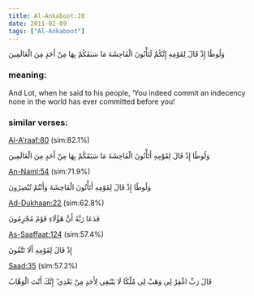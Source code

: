 ```yaml
---
title: Al-Ankaboot:28
date: 2011-02-09
tags: ["Al-Ankaboot"]
---
```

وَلُوطًا إِذْ قَالَ لِقَوْمِهِ إِنَّكُمْ لَتَأْتُونَ الْفَاحِشَةَ مَا سَبَقَكُمْ بِهَا مِنْ أَحَدٍ مِنَ الْعَالَمِينَ
### meaning: 
And Lot, when he said to his people, ‘You indeed commit an indecency none in the world has ever committed before you!
### similar verses: 

[Al-A'raaf:80](/7/80) (sim:82.1%)

وَلُوطًا إِذْ قَالَ لِقَوْمِهِ أَتَأْتُونَ الْفَاحِشَةَ مَا سَبَقَكُمْ بِهَا مِنْ أَحَدٍ مِنَ الْعَالَمِينَ

[An-Naml:54](/27/54) (sim:71.9%)

وَلُوطًا إِذْ قَالَ لِقَوْمِهِ أَتَأْتُونَ الْفَاحِشَةَ وَأَنْتُمْ تُبْصِرُونَ

[Ad-Dukhaan:22](/44/22) (sim:62.8%)

فَدَعَا رَبَّهُ أَنَّ هَٰؤُلَاءِ قَوْمٌ مُجْرِمُونَ

[As-Saaffaat:124](/37/124) (sim:57.4%)

إِذْ قَالَ لِقَوْمِهِ أَلَا تَتَّقُونَ

[Saad:35](/38/35) (sim:57.2%)

قَالَ رَبِّ اغْفِرْ لِي وَهَبْ لِي مُلْكًا لَا يَنْبَغِي لِأَحَدٍ مِنْ بَعْدِي ۖ إِنَّكَ أَنْتَ الْوَهَّابُ
